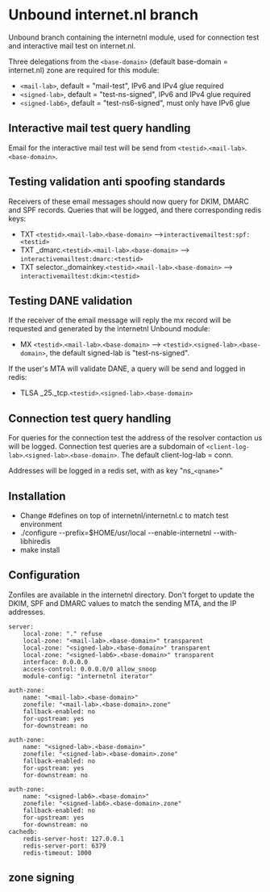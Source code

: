 # Unbound internet.nl branch

Unbound branch containing the internetnl module, used for connection test and
interactive mail test on internet.nl.

Three delegations from the `<base-domain>` (default base-domain = internet.nl)
zone are required for this module:
  - `<mail-lab>`, default = "mail-test", IPv6 and IPv4 glue required
  - `<signed-lab>`, default = "test-ns-signed", IPv6 and IPv4 glue required
  - `<signed-lab6>`, default = "test-ns6-signed", must only have IPv6 glue

## Interactive mail test query handling
Email for the interactive mail test will be send from `<testid>`.`<mail-lab>`.`<base-domain>`.

## Testing validation anti spoofing standards
Receivers of these email messages should now query for DKIM, DMARC and SPF
records. Queries that will be logged, and there corresponding redis keys:
  - TXT `<testid>`.`<mail-lab>`.`<base-domain>` -->`interactivemailtest:spf:<testid>`
  - TXT \_dmarc.`<testid>`.`<mail-lab>`.`<base-domain>` --> `interactivemailtest:dmarc:<testid>`
  - TXT selector.\_domainkey.`<testid>`.`<mail-lab>`.`<base-domain>` --> `interactivemailtest:dkim:<testid>`

## Testing DANE validation
If the receiver of the email message will reply the mx record will be requested
and generated by the internetnl Unbound module:
 - MX `<testid>`.`<mail-lab>`.`<base-domain>` --> `<testid>`.`<signed-lab>`.`<base-domain>`,
   the default signed-lab is "test-ns-signed".

If the user's MTA will validate DANE, a query will be send and logged in redis:
  - TLSA \_25.\_tcp.`<testid>`.`<signed-lab>`.`<base-domain>`

## Connection test query handling
For queries for the connection test the address of the resolver contaction us
will be logged. Connection test queries are a subdomain of `<client-log-lab>`.`<signed-lab>`.`<base-domain>`. The default client-log-lab = conn.

Addresses will be logged in a redis set, with as key "ns\_`<qname>`"

## Installation
 - Change #defines on top of internetnl/internetnl.c to match test environment
 - ./configure --prefix=$HOME/usr/local --enable-internetnl --with-libhiredis
 - make install

## Configuration
Zonfiles are available in the internetnl directory. Don't forget to update the
DKIM, SPF and DMARC values to match the sending MTA, and the IP addresses.

```
server:
	local-zone: "." refuse
	local-zone: "<mail-lab>.<base-domain>" transparent
	local-zone: "<signed-lab>.<base-domain>" transparent
	local-zone: "<signed-lab6>.<base-domain>" transparent
	interface: 0.0.0.0
	access-control: 0.0.0.0/0 allow_snoop
	module-config: "internetnl iterator"

auth-zone:
	name: "<mail-lab>.<base-domain>"
	zonefile: "<mail-lab>.<base-domain>.zone"
	fallback-enabled: no
	for-upstream: yes
	for-downstream: no

auth-zone:
	name: "<signed-lab>.<base-domain>"
	zonefile: "<signed-lab>.<base-domain>.zone"
	fallback-enabled: no
	for-upstream: yes
	for-downstream: no

auth-zone:
	name: "<signed-lab6>.<base-domain>"
	zonefile: "<signed-lab6>.<base-domain>.zone"
	fallback-enabled: no
	for-upstream: yes
	for-downstream: no
cachedb:
	redis-server-host: 127.0.0.1
	redis-server-port: 6379
	redis-timeout: 1000
```

## zone signing
